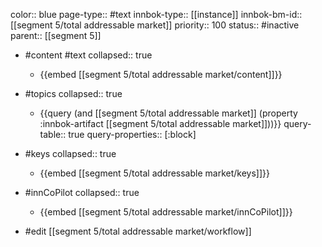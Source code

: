 color:: blue
page-type:: #text
innbok-type:: [[instance]]
innbok-bm-id:: [[segment 5/total addressable market]]
priority:: 100
status:: #inactive
parent:: [[segment 5]]

- #content #text
  collapsed:: true
	- {{embed [[segment 5/total addressable market/content]]}}
- #topics
   collapsed:: true
    - {{query (and [[segment 5/total addressable market]] (property :innbok-artifact [[segment 5/total addressable market]]))}}
      query-table:: true
      query-properties:: [:block]
- #keys
  collapsed:: true
	- {{embed [[segment 5/total addressable market/keys]]}}
- #innCoPilot
   collapsed:: true
	 - {{embed [[segment 5/total addressable market/innCoPilot]]}}

- #edit [[segment 5/total addressable market/workflow]]






